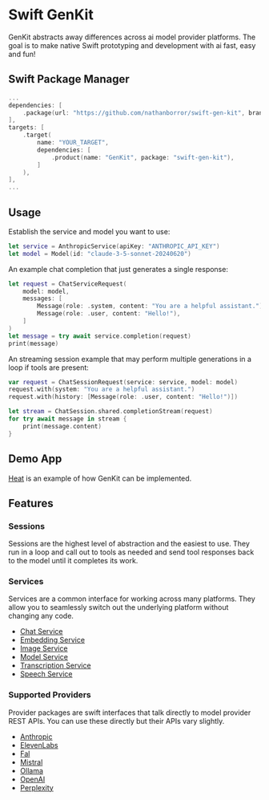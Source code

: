 # Swift GenKit

GenKit abstracts away differences across ai model provider platforms. The goal is to make native Swift prototyping and development with ai fast, easy and fun!

## Swift Package Manager

```swift
...
dependencies: [
    .package(url: "https://github.com/nathanborror/swift-gen-kit", branch: "main"),
],
targets: [
    .target(
        name: "YOUR_TARGET",
        dependencies: [
            .product(name: "GenKit", package: "swift-gen-kit"),
        ]
    ),
],
...
```

## Usage

Establish the service and model you want to use:

```swift
let service = AnthropicService(apiKey: "ANTHROPIC_API_KEY")
let model = Model(id: "claude-3-5-sonnet-20240620")
```

An example chat completion that just generates a single response:

```swift
let request = ChatServiceRequest(
    model: model,
    messages: [
        Message(role: .system, content: "You are a helpful assistant."),
        Message(role: .user, content: "Hello!"),
    ]
)
let message = try await service.completion(request)
print(message)
```

An streaming session example that may perform multiple generations in a loop if tools are present:

```swift
var request = ChatSessionRequest(service: service, model: model)
request.with(system: "You are a helpful assistant.")
request.with(history: [Message(role: .user, content: "Hello!")])

let stream = ChatSession.shared.completionStream(request)
for try await message in stream {
    print(message.content)
}
```

## Demo App

[Heat](https://github.com/nathanborror/Heat) is an example of how GenKit can be implemented.

## Features

### Sessions

Sessions are the highest level of abstraction and the easiest to use. They run in a loop and call out to tools as needed and send tool responses back to the model until it completes its work.

### Services

Services are a common interface for working across many platforms. They allow you to seamlessly switch out the underlying platform without changing any code.

- [Chat Service](Sources/GenKit/Services/ChatService.swift)
- [Embedding Service](Sources/GenKit/Services/EmbeddingService.swift)
- [Image Service](Sources/GenKit/Services/ImageService.swift)
- [Model Service](Sources/GenKit/Services/ModelService.swift)
- [Transcription Service](Sources/GenKit/Services/TranscriptionService.swift)
- [Speech Service](Sources/GenKit/Services/SpeechService.swift)

### Supported Providers

Provider packages are swift interfaces that talk directly to model provider REST APIs. You can use these directly but their APIs vary slightly.

- [Anthropic](/nathanborror/swift-anthropic)
- [ElevenLabs](/nathanborror/swift-elevenlabs)
- [Fal](/nathanborror/swift-fal)
- [Mistral](/nathanborror/swift-mistral)
- [Ollama](/nathanborror/swift-ollama)
- [OpenAI](/nathanborror/swift-openai)
- [Perplexity](/nathanborror/swift-perplexity)
